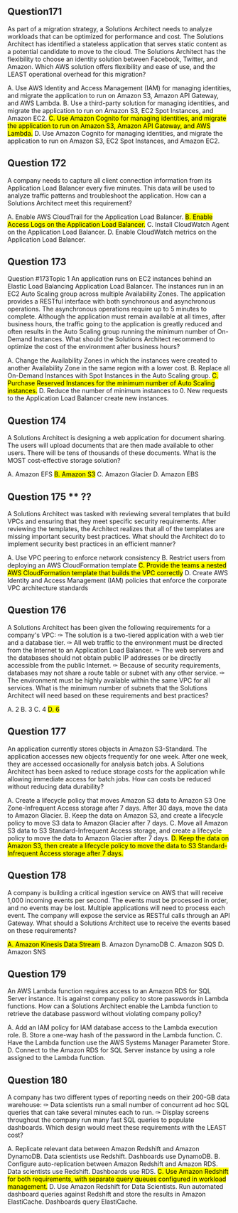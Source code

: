 ## Question171
As part of a migration strategy, a Solutions Architect needs to analyze workloads that can be optimized for performance and cost. The Solutions Architect has identified a stateless application that serves static content as a potential candidate to move to the cloud. The Solutions Architect has the flexibility to choose an identity solution between Facebook, Twitter, and Amazon.
Which AWS solution offers flexibility and ease of use, and the LEAST operational overhead for this migration?

A. Use AWS Identity and Access Management (IAM) for managing identities, and migrate the application to run on Amazon S3, Amazon API Gateway, and AWS Lambda.
B. Use a third-party solution for managing identities, and migrate the application to run on Amazon S3, EC2 Spot Instances, and Amazon EC2.
<mark>C. Use Amazon Cognito for managing identities, and migrate the application to run on Amazon S3, Amazon API Gateway, and AWS Lambda.</mark>
D. Use Amazon Cognito for managing identities, and migrate the application to run on Amazon S3, EC2 Spot Instances, and Amazon EC2.

## Question 172
A company needs to capture all client connection information from its Application Load Balancer every five minutes. This data will be used to analyze traffic patterns and troubleshoot the application.
How can a Solutions Architect meet this requirement?

A. Enable AWS CloudTrail for the Application Load Balancer.
<mark>B. Enable Access Logs on the Application Load Balancer.</mark>
C. Install CloudWatch Agent on the Application Load Balancer.
D. Enable CloudWatch metrics on the Application Load Balancer.

## Question 173
Question #173Topic 1
An application runs on EC2 instances behind an Elastic Load Balancing Application Load Balancer. The instances run in an EC2 Auto Scaling group across multiple Availability Zones. The application provides a RESTful interface with both synchronous and asynchronous operations. The asynchronous operations require up to 5 minutes to complete. Although the application must remain available at all times, after business hours, the traffic going to the application is greatly reduced and often results in the Auto Scaling group running the minimum number of On-Demand Instances.
What should the Solutions Architect recommend to optimize the cost of the environment after business hours?

A. Change the Availability Zones in which the instances were created to another Availability Zone in the same region with a lower cost.
B. Replace all On-Demand Instances with Spot Instances in the Auto Scaling group.
<mark>C. Purchase Reserved Instances for the minimum number of Auto Scaling instances.</mark>
D. Reduce the number of minimum instances to 0. New requests to the Application Load Balancer create new instances.

## Question 174
A Solutions Architect is designing a web application for document sharing. The users will upload documents that are then made available to other users.
There will be tens of thousands of these documents.
What is the MOST cost-effective storage solution?

A. Amazon EFS
<mark>B. Amazon S3</mark>
C. Amazon Glacier
D. Amazon EBS

## Question 175 ** ??
A Solutions Architect was tasked with reviewing several templates that build VPCs and ensuring that they meet specific security requirements. After reviewing the templates, the Architect realizes that all of the templates are missing important security best practices.
What should the Architect do to implement security best practices in an efficient manner?

A. Use VPC peering to enforce network consistency
B. Restrict users from deploying an AWS CloudFormation template
<mark>C. Provide the teams a nested AWS CloudFormation template that builds the VPC correctly</mark>
D. Create AWS Identity and Access Management (IAM) policies that enforce the corporate VPC architecture standards

## Question 176
A Solutions Architect has been given the following requirements for a company's VPC:
✑ The solution is a two-tiered application with a web tier and a database tier.
✑ All web traffic to the environment must be directed from the Internet to an Application Load Balancer.
✑ The web servers and the databases should not obtain public IP addresses or be directly accessible from the public Internet.
✑ Because of security requirements, databases may not share a route table or subnet with any other service.
✑ The environment must be highly available within the same VPC for all services.
What is the minimum number of subnets that the Solutions Architect will need based on these requirements and best practices?

A. 2
B. 3
C. 4
<mark>D. 6</mark>

## Question 177
An application currently stores objects in Amazon S3-Standard. The application accesses new objects frequently for one week. After one week, they are accessed occasionally for analysis batch jobs. A Solutions Architect has been asked to reduce storage costs for the application while allowing immediate access for batch jobs.
How can costs be reduced without reducing data durability?

A. Create a lifecycle policy that moves Amazon S3 data to Amazon S3 One Zone-Infrequent Access storage after 7 days. After 30 days, move the data to Amazon Glacier.
B. Keep the data on Amazon S3, and create a lifecycle policy to move S3 data to Amazon Glacier after 7 days.
C. Move all Amazon S3 data to S3 Standard-Infrequent Access storage, and create a lifecycle policy to move the data to Amazon Glacier after 7 days.
<mark>D. Keep the data on Amazon S3, then create a lifecycle policy to move the data to S3 Standard-Infrequent Access storage after 7 days.</mark>

## Question 178
A company is building a critical ingestion service on AWS that will receive 1,000 incoming events per second. The events must be processed in order, and no events may be lost. Multiple applications will need to process each event. The company will expose the service as RESTful calls through an API Gateway.
What should a Solutions Architect use to receive the events based on these requirements?

<mark>A. Amazon Kinesis Data Stream</mark>
B. Amazon DynamoDB
C. Amazon SQS
D. Amazon SNS

## Question 179
An AWS Lambda function requires access to an Amazon RDS for SQL Server instance. It is against company policy to store passwords in Lambda functions.
How can a Solutions Architect enable the Lambda function to retrieve the database password without violating company policy?

A. Add an IAM policy for IAM database access to the Lambda execution role.
B. Store a one-way hash of the password in the Lambda function.
C. Have the Lambda function use the AWS Systems Manager Parameter Store.
D. Connect to the Amazon RDS for SQL Server instance by using a role assigned to the Lambda function.


## Question 180
A company has two different types of reporting needs on their 200-GB data warehouse:
✑ Data scientists run a small number of concurrent ad hoc SQL queries that can take several minutes each to run.
✑ Display screens throughout the company run many fast SQL queries to populate dashboards.
Which design would meet these requirements with the LEAST cost?

A. Replicate relevant data between Amazon Redshift and Amazon DynamoDB. Data scientists use Redshift. Dashboards use DynamoDB.
B. Configure auto-replication between Amazon Redshift and Amazon RDS. Data scientists use Redshift. Dashboards use RDS.
<mark>C. Use Amazon Redshift for both requirements, with separate query queues configured in workload management.</mark>
D. Use Amazon Redshift for Data Scientists. Run automated dashboard queries against Redshift and store the results in Amazon ElastiCache. Dashboards query ElastiCache.
